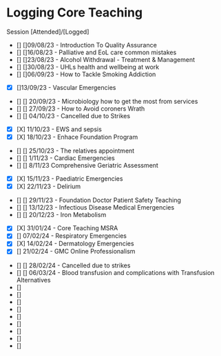 # Logging Core Teaching 

Session [Attended]/[Logged] 
- [] []09/08/23 - Introduction To Quality Assurance
- [] []16/08/23 - Palliative and EoL care common mistakes
- [] []23/08/23 - Alcohol Withdrawal - Treatment & Management 
- [] []30/08/23 - UHLs health and wellbeing at work 
- [] []06/09/23 - How to Tackle Smoking Addiction 
- [X] []13/09/23 - Vascular Emergencies
- [] [] 20/09/23 - Microbiology how to get the most from services 
- [] [] 27/09/23 - How to Avoid coroners Wrath 
- [] [] 04/10/23 - Cancelled due to Strikes 
- [X] [X] 11/10/23 - EWS and sepsis 
- [X] [X] 18/10/23 - Enhace Foundation Program
- [] [] 25/10/23 - The relatives appointment 
- [] [] 1/11/23 - Cardiac Emergencies 
- [] [] 8/11/23 Comprehensive Geriatric Assessment 
- [X] [X] 15/11/23 - Paediatric Emergencies 
- [X] [X] 22/11/23 - Delirium 
- [] [] 29/11/23 - Foundation Doctor Patient Safety Teaching 
- [] [] 13/12/23 - Infectious Disease Medical Emergencies
- [] [] 20/12/23 - Iron Metabolism
- [X] [X] 31/01/24 - Core Teaching MSRA
- [X] [] 07/02/24 - Respiratory Emergencies 
- [X] [X] 14/02/24 - Dermatology Emergencies 
- [X] [] 21/02/24 - GMC Online Professionalism 
- [] [] 28/02/24 - Cancelled due to strikes 
- [] [] 06/03/24 - Blood transfusion and complications with Transfusion Alternatives
- []
- []
- []
- []
- [] 
- []
- []
- []
- [] 
